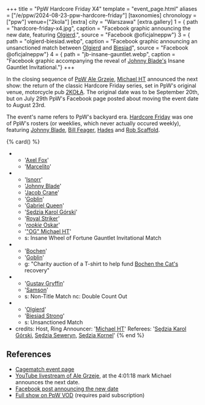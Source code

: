 +++
title = "PpW Hardcore Friday X4"
template = "event_page.html"
aliases = ["/e/ppw/2024-08-23-ppw-hardcore-friday"]
[taxonomies]
chronology = ["ppw"]
venue=["2kola"]
[extra]
city = "Warszawa"
[extra.gallery]
1 = { path = "hardcore-friday-x4.jpg", caption = "Facebook graphic announcing the new date, featuring [Olgierd](@/w/olgierd.md).", source = "Facebook @oficjalneppw"}
3 = { path = "olgierd-biesiad.webp", caption = "Facebook graphic announcing an unsanctioned match between [Olgierd](@/w/olgierd.md) and [Biesiad](@/w/biesiad.md)", source = "Facebook @oficjalneppw"}
4 = { path = "jb-insane-gauntlet.webp", caption = "Facebook graphic accompanying the reveal of [Johnny Blade's](@/w/johnny-blade.md) Insane Gauntlet Invitational."}
+++

In the closing sequence of [PpW Ale Grzeje](@/e/ppw/2024-07-13-ppw-ale-grzeje.md), [Michael HT](@/w/michael-ht.md) announced the next show: the return of the classic Hardcore Friday series, set in PpW's original venue, motorcycle pub [2KOŁA](@/v/2kola.md). The original date was to be September 20th, but on July 29th PpW's Facebook page posted about moving the event date to August 23rd.

The event's name refers to PpW's backyard era. [Hardcore Friday][hf-wiki] was one of PpW's rosters (or weeklies, which never actually occured weekly), featuring [Johnny Blade](@/w/johnny-blade.md), [Bill Feager](@/w/feager.md), [Hades](@/w/olgierd.md) and [Rob Scaffold](@/w/rob-scaffold.md).

{% card() %}
- - '[Axel Fox](@/w/axel-fox.md)'
  - '[Marcelito](@/w/marcelito.md)'
- - '[Isnorr](@/w/isnorr.md)'
  - '[Johnny Blade](@/w/johnny-blade.md)'
  - '[Jacob Crane](@/w/jacob-crane.md)'
  - '[Goblin](@/w/goblin.md)'
  - '[Gabriel Queen](@/w/gabriel-queen.md)'
  - '[Sędzia Karol Górski](@/w/madman-charlie.md)'
  - '[Royal Striker](@/w/royal-striker.md)'
  - '[_rookie_ Oskar](@/w/oskar-aleksander.md)'
  - '["OG" Michael HT](@/w/michael-ht.md)'
  - s: Insane Wheel of Fortune Gauntlet Invitational Match
- - '[Bochen](@/w/bochen.md)'
  - '[Goblin](@/w/goblin.md)'
  - g: "Charity auction of a T-shirt to help fund [Bochen the Cat's](@/w/bochen.md) recovery"
- - '[Gustav Gryffin](@/w/gustav-gryffin.md)'
  - '[Samson](@/w/samson.md)'
  - s: Non-Title Match
    nc: Double Count Out
- - '[Olgierd](@/w/olgierd.md)'
  - '[Biesiad Strong](@/w/biesiad.md)'
  - s: Unsanctioned Match
- credits:
    Host, Ring Announcer: '[Michael HT](@/w/michael-ht.md)'
    Referees: '[Sędzia Karol Górski](@/w/madman-charlie.md), [Sędzia Seweryn](@/w/sedzia-seweryn.md), [Sędzia Kornel](@/w/sedzia-kornel.md)'
{% end %}

## References

* [Cagematch event page](https://www.cagematch.net/?id=1&nr=402615)
* [YouTube livestream of Ale Grzeje](https://www.youtube.com/watch?v=UEQkSKMekCs&t=14480s&ab_channel=PpWEwenementWrestling), at the 4:01:18 mark Michael announces the next date.
* [Facebook post announcing the new date](https://www.facebook.com/share/p/Gh8cCdYZaMrbfqy4/)
* [Full show on PpW VOD](https://ppw-ewenementpl.vhx.tv/ppw-full-shows-dvd-version/season:3/videos/hardcore-friday-x4-full-show-23-08-24) (requires paid subscription)

[hf-wiki]: https://ppw-fandom.tpwres.pl/hardcore-friday
